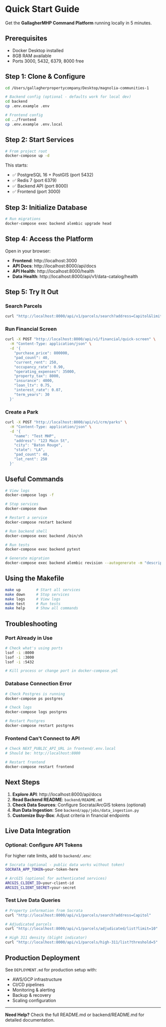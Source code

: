 # Quick Start Guide

Get the **GallagherMHP Command Platform** running locally in 5 minutes.

## Prerequisites

- Docker Desktop installed
- 8GB RAM available
- Ports 3000, 5432, 6379, 8000 free

## Step 1: Clone & Configure

```bash
cd /Users/gallagherpropertycompany/Desktop/magnolia-communities-1

# Backend config (optional - defaults work for local dev)
cd backend
cp .env.example .env

# Frontend config
cd ../frontend  
cp .env.example .env.local
```

## Step 2: Start Services

```bash
# From project root
docker-compose up -d
```

This starts:
- ✅ PostgreSQL 16 + PostGIS (port 5432)
- ✅ Redis 7 (port 6379)
- ✅ Backend API (port 8000)
- ✅ Frontend (port 3000)

## Step 3: Initialize Database

```bash
# Run migrations
docker-compose exec backend alembic upgrade head
```

## Step 4: Access the Platform

Open in your browser:

- **Frontend**: http://localhost:3000
- **API Docs**: http://localhost:8000/api/docs
- **API Health**: http://localhost:8000/health
- **Data Health**: http://localhost:8000/api/v1/data-catalog/health

## Step 5: Try It Out

### Search Parcels
```bash
curl "http://localhost:8000/api/v1/parcels/search?address=Capitol&limit=5"
```

### Run Financial Screen
```bash
curl -X POST "http://localhost:8000/api/v1/financial/quick-screen" \
  -H "Content-Type: application/json" \
  -d '{
    "purchase_price": 800000,
    "pad_count": 40,
    "current_rent": 250,
    "occupancy_rate": 0.90,
    "operating_expenses": 35000,
    "property_tax": 8000,
    "insurance": 4000,
    "loan_ltv": 0.75,
    "interest_rate": 0.07,
    "term_years": 30
  }'
```

### Create a Park
```bash
curl -X POST "http://localhost:8000/api/v1/crm/parks" \
  -H "Content-Type: application/json" \
  -d '{
    "name": "Test MHP",
    "address": "123 Main St",
    "city": "Baton Rouge",
    "state": "LA",
    "pad_count": 40,
    "lot_rent": 250
  }'
```

## Useful Commands

```bash
# View logs
docker-compose logs -f

# Stop services
docker-compose down

# Restart a service
docker-compose restart backend

# Run backend shell
docker-compose exec backend /bin/sh

# Run tests
docker-compose exec backend pytest

# Generate migration
docker-compose exec backend alembic revision --autogenerate -m "description"
```

## Using the Makefile

```bash
make up       # Start all services
make down     # Stop services
make logs     # View logs
make test     # Run tests
make help     # Show all commands
```

## Troubleshooting

### Port Already in Use
```bash
# Check what's using ports
lsof -i :8000
lsof -i :3000
lsof -i :5432

# Kill process or change port in docker-compose.yml
```

### Database Connection Error
```bash
# Check Postgres is running
docker-compose ps postgres

# Check logs
docker-compose logs postgres

# Restart Postgres
docker-compose restart postgres
```

### Frontend Can't Connect to API
```bash
# Check NEXT_PUBLIC_API_URL in frontend/.env.local
# Should be: http://localhost:8000

# Restart frontend
docker-compose restart frontend
```

## Next Steps

1. **Explore API**: http://localhost:8000/api/docs
2. **Read Backend README**: `backend/README.md`
3. **Check Data Sources**: Configure Socrata/ArcGIS tokens (optional)
4. **Run Data Ingestion**: See `backend/app/jobs/data_ingestion.py`
5. **Customize Buy-Box**: Adjust criteria in financial endpoints

## Live Data Integration

### Optional: Configure API Tokens

For higher rate limits, add to `backend/.env`:

```bash
# Socrata (optional - public data works without token)
SOCRATA_APP_TOKEN=your-token-here

# ArcGIS (optional for authenticated services)
ARCGIS_CLIENT_ID=your-client-id
ARCGIS_CLIENT_SECRET=your-secret
```

### Test Live Data Queries

```bash
# Property information from Socrata
curl "http://localhost:8000/api/v1/parcels/search?address=Capitol"

# Adjudicated parcels
curl "http://localhost:8000/api/v1/parcels/adjudicated/list?limit=10"

# High 311 density (blight indicator)
curl "http://localhost:8000/api/v1/parcels/high-311/list?threshold=5"
```

## Production Deployment

See `DEPLOYMENT.md` for production setup with:
- AWS/GCP infrastructure
- CI/CD pipelines
- Monitoring & alerting
- Backup & recovery
- Scaling configuration

---

**Need Help?** Check the full README.md or backend/README.md for detailed documentation.

